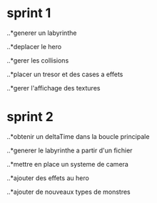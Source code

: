 # sprint 1

..*generer un labyrinthe

..*deplacer le hero

..*gerer les collisions

..*placer un tresor et des cases a effets

..*gerer l'affichage des textures



# sprint 2

..*obtenir un deltaTime dans la boucle principale

..*generer le labyrinthe a partir d'un fichier

..*mettre en place un systeme de camera

..*ajouter des effets au hero

..*ajouter de nouveaux types de monstres